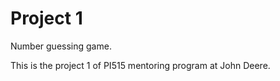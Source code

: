 # Project 1 

Number guessing game.

This is the project 1 of PI515 mentoring program at John Deere.

